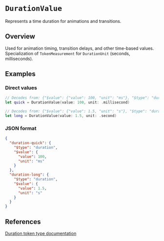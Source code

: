 # ``DurationValue``

Represents a time duration for animations and transitions.

## Overview

Used for animation timing, transition delays, and other time-based values.
Specialization of ``TokenMeasurement`` for ``DurationUnit`` (seconds, milliseconds).

## Examples

### Direct values

```swift
// Decodes from: {"$value": {"value": 100, "unit": "ms"}, "$type": "duration"}
let quick = DurationValue(value: 100, unit: .millisecond)

// Decodes from: {"$value": {"value": 1.5, "unit": "s"}, "$type": "duration"}
let long = DurationValue(value: 1.5, unit: .second)
```

### JSON format

```json
{
  "duration-quick": {
    "$type": "duration",
    "$value": {
      "value": 100,
      "unit": "ms"
    }
  },
  "duration-long": {
    "$type": "duration",
    "$value": {
      "value": 1.5,
      "unit": "s"
    }
  }
}
```

## References

[Duration token type documentation](https://www.designtokens.org/tr/third-editors-draft/format/#duration)
